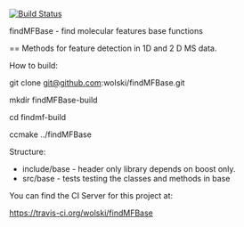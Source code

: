 [![Build Status](https://travis-ci.org/wolski/findMFBase.png?branch=master)](https://travis-ci.org/wolski/findMFBase)

findMFBase - find molecular features base functions

==
Methods for feature detection in 1D and 2 D MS data.

How to build:

git clone git@github.com:wolski/findMFBase.git

mkdir findMFBase-build

cd findmf-build

ccmake ../findMFBase


Structure:


- include/base - header only library depends on boost only.
- src/base - tests testing the classes and methods in base

You can find the CI Server for this project at:

https://travis-ci.org/wolski/findMFBase

